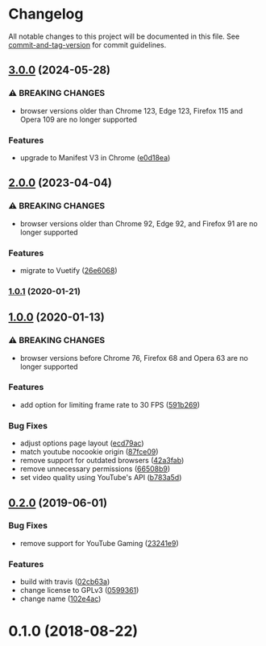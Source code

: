 # Changelog

All notable changes to this project will be documented in this file. See [commit-and-tag-version](https://github.com/absolute-version/commit-and-tag-version) for commit guidelines.

## [3.0.0](https://github.com/dessant/youtube-video-quality/compare/v2.0.0...v3.0.0) (2024-05-28)


### ⚠ BREAKING CHANGES

* browser versions older than Chrome 123, Edge 123,
Firefox 115 and Opera 109 are no longer supported

### Features

* upgrade to Manifest V3 in Chrome ([e0d18ea](https://github.com/dessant/youtube-video-quality/commit/e0d18ea766e91cbee6a6afa91ec2b5dda710e4ea))

## [2.0.0](https://github.com/dessant/youtube-video-quality/compare/v1.0.1...v2.0.0) (2023-04-04)


### ⚠ BREAKING CHANGES

* browser versions older than Chrome 92, Edge 92,
and Firefox 91 are no longer supported

### Features

* migrate to Vuetify ([26e6068](https://github.com/dessant/youtube-video-quality/commit/26e606813d9d2b20ea2531fd55c07bda338d6aed))

### [1.0.1](https://github.com/dessant/youtube-video-quality/compare/v1.0.0...v1.0.1) (2020-01-21)

## [1.0.0](https://github.com/dessant/youtube-video-quality/compare/v0.2.0...v1.0.0) (2020-01-13)


### ⚠ BREAKING CHANGES

* browser versions before Chrome 76, Firefox 68 and Opera 63
are no longer supported

### Features

* add option for limiting frame rate to 30 FPS ([591b269](https://github.com/dessant/youtube-video-quality/commit/591b2691766a9589a51d04ef5eeea6cc159f893d))


### Bug Fixes

* adjust options page layout ([ecd79ac](https://github.com/dessant/youtube-video-quality/commit/ecd79ac0020909ac1d9dd02c30289006994db885))
* match youtube nocookie origin ([87fce09](https://github.com/dessant/youtube-video-quality/commit/87fce09f36ea9dad67a4ee04322986c959d09304))
* remove support for outdated browsers ([42a3fab](https://github.com/dessant/youtube-video-quality/commit/42a3fab156921ae3fba799c6f8b5b0735c40ea4c))
* remove unnecessary permissions ([66508b9](https://github.com/dessant/youtube-video-quality/commit/66508b901bf26e3b787f8cd5d038f21dea934a5e))
* set video quality using YouTube's API ([b783a5d](https://github.com/dessant/youtube-video-quality/commit/b783a5dcbd0435d98d19d3bb01fd332f09e92516))

## [0.2.0](https://github.com/dessant/youtube-video-quality/compare/v0.1.0...v0.2.0) (2019-06-01)


### Bug Fixes

* remove support for YouTube Gaming ([23241e9](https://github.com/dessant/youtube-video-quality/commit/23241e9))


### Features

* build with travis ([02cb63a](https://github.com/dessant/youtube-video-quality/commit/02cb63a))
* change license to GPLv3 ([0599361](https://github.com/dessant/youtube-video-quality/commit/0599361))
* change name ([102e4ac](https://github.com/dessant/youtube-video-quality/commit/102e4ac))



<a name="0.1.0"></a>
# 0.1.0 (2018-08-22)
